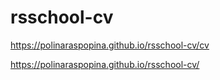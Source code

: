 # rsschool-cv
https://polinaraspopina.github.io/rsschool-cv/cv

https://polinaraspopina.github.io/rsschool-cv/
